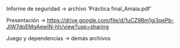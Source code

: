Informe de seguridad -> archivo 'Práctica final_Amaia.pdf' 

Presentación -> https://drive.google.com/file/d/1uCZ9Bm1gi3qePb-JIW7dpEMgAewIN-hh/view?usp=sharing

Juego y dependencias -> demás archivos
